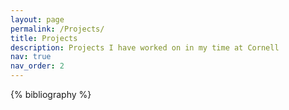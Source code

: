 ```yaml
---
layout: page
permalink: /Projects/
title: Projects
description: Projects I have worked on in my time at Cornell
nav: true
nav_order: 2
---
```


<!-- _pages/publications.md -->
<div class="publications">

{% bibliography %}

</div>
